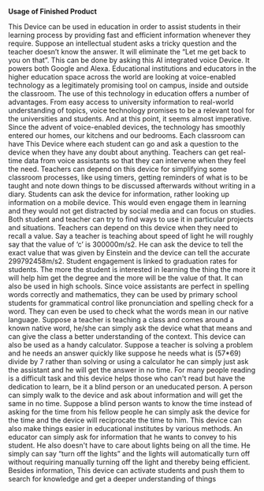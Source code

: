 **Usage of Finished Product**

This Device can be used in education in order to assist students in their learning process by providing fast and efficient information whenever they require. Suppose an intellectual student asks a tricky question and the teacher doesn’t know the answer. It will eliminate the “Let me get back to you on that”. This can be done by asking this AI integrated voice Device. It powers both Google and Alexa. Educational institutions and educators in the higher education space across the world are looking at voice-enabled technology as a legitimately promising tool on campus, inside and outside the classroom. The use of this technology in education offers a number of advantages. From easy access to university information to real-world understanding of topics, voice technology promises to be a relevant tool for the universities and students. And at this point, it seems almost imperative. Since the advent of voice-enabled devices, the technology has smoothly entered our homes, our kitchens and our bedrooms.
Each classroom can have This Device where each student can go and ask a question to the device when they have any doubt about anything. Teachers can get real-time data from voice assistants so that they can intervene when they feel the need. Teachers can depend on this device for simplifying some classroom processes, like using timers, getting reminders of what is to be taught and note down things to be discussed afterwards without writing in a diary. Students can ask the device for information, rather looking up information on a mobile device. This would even engage them in learning and they would not get distracted by social media and can focus on studies. Both student and teacher can try to find ways to use it in particular projects and situations. Teachers can depend on this device when they need to recall a value. Say a teacher is teaching about speed of light he will roughly say that the value of ‘c’ is 300000m/s2. He can ask the device to tell the exact value that was given by Einstein and the device can tell the accurate 299792458m/s2. Student engagement is linked to graduation rates for students. The more the student is interested in learning the thing the more it will help him get the degree and the more will be the value of that. It can also be used in high schools.  Since voice assistants are perfect in spelling words correctly and mathematics, they can be used by primary school students for grammatical control like pronunciation and spelling check for a word. They can even be used to check what the words mean in our native language. Suppose a teacher is teaching a class and comes around a known native word, he/she can simply ask the device what that means and can give the class a better understanding of the context. This device can also be used as a handy calculator. Suppose a teacher is solving a problem and he needs an answer quickly like suppose he needs what is (57*69) divide by 7 rather than solving or using a calculator he can simply just ask the assistant and he will get the answer in no time. For many people reading is a difficult task and this device helps those who can't read but have the dedication to learn, be it a blind person or an uneducated person. A person can simply walk to the device and ask about information and will get the same in no time. Suppose a blind person wants to know the time instead of asking for the time from his fellow people he can simply ask the device for the time and the device will reciprocate the time to him. This device can also make things easier in educational institutes by various methods. An educator can simply ask for information that he wants to convey to his student. He also doesn't have to care about lights being on all the time. He simply can say “turn off the lights” and the lights will automatically turn off without requiring manually turning off the light and thereby being efficient. Besides information, This device can activate students and push them to search for knowledge and get a deeper understanding of things
